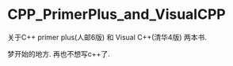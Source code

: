 # CPP_PrimerPlus_and_VisualCPP

关于C++ primer plus(人邮6版) 和 Visual C++(清华4版) 两本书.

梦开始的地方. 再也不想写c++了.
